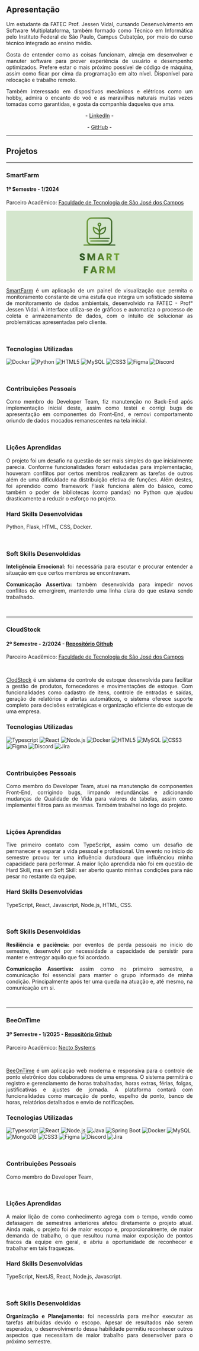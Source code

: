 <div class="apresentacao">
    <h2>Apresentação</h2>
    <p align="justify">Um estudante da FATEC Prof. Jessen Vidal, cursando Desenvolvimento em Software Multiplataforma,
        também formado como Técnico em Informática pelo Instituto Federal de São Paulo, Campus Cubatção, por meio do
        curso técnico integrado ao ensino médio. </p>
    <p align="justify">Gosta de entender como as coisas funcionam, almeja em desenvolver e manuter software para prover
        experiência de usuário e desempenho optimizados. Prefere estar o mais próximo possível de código de máquina,
        assim como ficar por cima da programação em alto nível. Disponível para relocação e trabalho remoto.</p>
    <p align="justify">Também interessado em dispositivos mecânicos e elétricos como um hobby, admira o encanto do voô e
        as maravilhas naturais muitas vezes tomadas como garantidas, e gosta da companhia daqueles que ama. </p>
    <p align="center">- <a href="https://www.linkedin.com/in/ajperes/">LinkedIn</a> -</p>
    <p align="center">- <a href="https://github.com/ajperes">GitHub</a> -</p>
</div>
<hr>


<h2>Projetos</h2>


<div>
<hr>
<h3>SmartFarm</h3>
<h4>1º Semestre - 1/2024 </h4>
<p align="justify">Parceiro Acadêmico: <a href="https://sjc.fatec.sp.gov.br/">Faculdade de Tecnologia de
        São José dos Campos</a></p>
<p align="center"><img src="/1Sem/logo.png" widht="20%"></img></p>
<p align="justify"><a href="https://github.com/SkyFlyTeam/SmartFarm">SmartFarm</a> é um aplicação de um painel de
    visualização que permita o monitoramento constante de uma estufa que integra um sofisticado sistema de monitoramento
    de dados ambientais, desenvolvido na FATEC - Prof° Jessen Vidal. A interface utiliza-se de gráficos e automatiza o
    processo de coleta e armazenamento de dados, com o intuito de solucionar as problemáticas apresentadas pelo cliente.
</p>
<br>
<h3>Tecnologias Utilizadas</h3>

![Docker](https://img.shields.io/badge/docker-%230db7ed.svg?style=for-the-badge&logo=docker&logoColor=white)
![Python](https://img.shields.io/badge/python-3670A0?style=for-the-badge&logo=python&logoColor=ffdd54)
![HTML5](https://img.shields.io/badge/html5-%23E34F26.svg?style=for-the-badge&logo=html5&logoColor=white)
![MySQL](https://img.shields.io/badge/mysql-4479A1.svg?style=for-the-badge&logo=mysql&logoColor=white)
![CSS3](https://img.shields.io/badge/css3-%231572B6.svg?style=for-the-badge&logo=css3&logoColor=white)
![Figma](https://img.shields.io/badge/figma-%23F24E1E.svg?style=for-the-badge&logo=figma&logoColor=white)
![Discord](https://img.shields.io/badge/Discord-%235865F2.svg?style=for-the-badge&logo=discord&logoColor=white)

<br>
<h3>Contribuições Pessoais</h3>
<p align="justify">Como membro do Developer Team, fiz manutenção no Back-End após implementação inicial deste, assim
    como testei e corrigi bugs de apresentação em componentes do Front-End, e removi comportamento oriundo de dados
    mocados remanescentes na tela inicial.</p>
<br>
<h3>Lições Aprendidas </h3>
<p align="justify">O projeto foi um desafio na questão de ser mais simples do que inicialmente parecia. Conforme
    funcionalidades foram estudadas para implementação, houveram conflitos por certos membros realizarem as tarefas de
    outros além de uma dificuldade na distribuição efetiva de funções. Além destes, foi aprendido como framework Flask
    funciona além do básico, como também o poder de bibliotecas (como pandas) no Python que ajudou drasticamente a
    reduzir o esforço no projeto.</p>
<h3>Hard Skills Desenvolvidas</h3>
<p>Python, Flask, HTML, CSS, Docker.</p>
<br>
<h3>Soft Skills Desenvoldidas</h3>
<p align="justify"><b>Inteligência Emocional:</b> foi necessária para escutar e procurar entender a situação em que
    certos membros se encontravam.</p>
<p align="justify"><b>Comunicação Assertiva:</b> também desenvolvida para impedir novos conflitos de emergirem, mantendo
    uma linha clara do que estava sendo trabalhado.</p>
<br>
</div>



<hr>
<h3>CloudStock</h3>
<h4>2º Semestre - 2/2024 - <a href="https://github.com/SkyFlyTeam/cloudStock">Repositório Github</a></h4>
<p align="justify">Parceiro Acadêmico: <a href="https://sjc.fatec.sp.gov.br/">Faculdade de Tecnologia de
        São José dos Campos</a></p>
<p align="center"><img src="/2Sem/logo.png" widht="20%" height="2px"></img></p>
<p align="justify"><a href="https://github.com/SkyFlyTeam/cloudStock">ClodStock</a> é um sistema de controle de estoque
    desenvolvida para facilitar a gestão de produtos, fornecedores e movimentações de estoque. Com funcionalidades como
    cadastro de itens, controle de entradas e saídas, geração de relatórios e alertas automáticos, o sistema oferece
    suporte completo para decisões estratégicas e organização eficiente do estoque de uma empresa.</p>
<h3>Tecnologias Utilizadas </h3>

![Typescript](https://img.shields.io/badge/TypeScript-20232A?style=for-the-badge&logo=typescript&logoColor=007ACC)
![React](https://img.shields.io/badge/React-20232A?style=for-the-badge&logo=react&logoColor=61DAFB)
![Node.js](https://img.shields.io/badge/Node%20js-20232A?style=for-the-badge&logo=nodedotjs&logoColor=339933)
![Docker](https://img.shields.io/badge/docker-20232A?style=for-the-badge&logo=docker&logoColor=87CEEB)
![HTML5](https://img.shields.io/badge/html5-20232A?style=for-the-badge&logo=html5&logoColor=FF6347)
![MySQL](https://img.shields.io/badge/mysql-20232A?style=for-the-badge&logo=mysql&logoColor=4682B4)
![CSS3](https://img.shields.io/badge/css3-20232A?style=for-the-badge&logo=css3&logoColor=4682B4)
![Figma](https://img.shields.io/badge/figma-20232A?style=for-the-badge&logo=figma&logoColor=800000)
![Discord](https://img.shields.io/badge/Discord-20232A?style=for-the-badge&logo=discord&logoColor=61DAFB)
![Jira](https://img.shields.io/badge/Jira-20232A?style=for-the-badge&logo=Jira&logoColor=4169E1)

<br>
<h3>Contribuições Pessoais </h3>
<p align="justify">Como membro do Developer Team, atuei na manutenção de componentes Front-End, corrigindo bugs,
    limpando redundâncias e adicionando mudanças de Qualidade de Vida para valores de tabelas, assim como implementei
    filtros para as mesmas. Também trabalhei no logo do projeto.</p>
<br>
<h3>Lições Aprendidas </h3>
<p align="justify">Tive primeiro contato com TypeScript, assim como um desafio de permanecer e separar a vida pessoal e
    profissional. Um evento no início do semestre provou ter uma influência duradoura que influênciou minha capacidade
    para performar. A maior lição aprendida não foi em questão de Hard Skill, mas em Soft Skill: ser aberto quanto
    minhas condições para não pesar no restante da equipe.</p>
<h3>Hard Skills Desenvolvidas</h3>
<p>TypeScript, React, Javascript, Node.js, HTML, CSS.</p>
<br>
<h3>Soft Skills Desenvoldidas</h3>
<p align="justify"><b>Resiliência e paciência:</b> por eventos de perda pessoais no inicio do semestre, desenvolvi por
    necessidade a capacidade de persistir para manter e entregar aquilo que foi acordado.</p>
<p align="justify"><b>Comunicação Assertiva:</b> assim como no primeiro semestre, a comunicação foi essencial para
    manter o grupo informado de minha condição. Principalmente após ter uma queda na atuação e, até mesmo, na
    comunicação em si.</p>
<br>





<hr>
<h3>BeeOnTime</h3>
<h4>3º Semestre - 1/2025 - <a href="https://github.com/SkyFlyTeam/BeeOnTime-documentation">Repositório
        Github</a></h4>
<p align="justify">Parceiro Acadêmico: <a href="https://necto.com.br/">Necto Systems</a></p>
<p align="center"><img src="/3Sem/logo.png" widht="20%" height="2px"></img></p>
<p align="justify"><a href="https://github.com/SkyFlyTeam/beeOnTime-documentation">BeeOnTime</a> é um aplicação web
    moderna e responsiva para o controle de ponto eletrônico dos colaboradores de uma empresa. O sistema permitirá o
    registro e gerenciamento de horas trabalhadas, horas extras, férias, folgas, justificativas e ajustes de jornada. A
    plataforma contará com funcionalidades como marcação de ponto, espelho de ponto, banco de horas, relatórios
    detalhados e envio de notificações.</p>
<h3>Tecnologias Utilizadas </h3>

![Typescript](https://img.shields.io/badge/TypeScript-20232A?style=for-the-badge&logo=typescript&logoColor=007ACC)
![React](https://img.shields.io/badge/React-20232A?style=for-the-badge&logo=react&logoColor=61DAFB)
![Node.js](https://img.shields.io/badge/Node%20js-20232A?style=for-the-badge&logo=nodedotjs&logoColor=339933)
![Java](https://img.shields.io/badge/Java-20232A?style=for-the-badge&logo=openjdk&logoColor=23ED8B00)
![Spring Boot](https://img.shields.io/badge/Spring-20232A?style=for-the-badge&logo=spring&logoColor=6DB33F)
![Docker](https://img.shields.io/badge/docker-20232A?style=for-the-badge&logo=docker&logoColor=87CEEB)
![MySQL](https://img.shields.io/badge/mysql-20232A?style=for-the-badge&logo=mysql&logoColor=4682B4)
![MongoDB](https://img.shields.io/badge/MongoDB-20232A?style=for-the-badge&logo=mongodb&logoColor=234ea94b)
![CSS3](https://img.shields.io/badge/css3-20232A?style=for-the-badge&logo=css3&logoColor=4682B4)
![Figma](https://img.shields.io/badge/figma-20232A?style=for-the-badge&logo=figma&logoColor=800000)
![Discord](https://img.shields.io/badge/Discord-20232A?style=for-the-badge&logo=discord&logoColor=61DAFB)
![Jira](https://img.shields.io/badge/Jira-20232A?style=for-the-badge&logo=Jira&logoColor=4169E1)

<br>
<h3>Contribuições Pessoais </h3>
<p align="justify">Como membro do Developer Team, </p>
<br>
<h3>Lições Aprendidas </h3>
<p align="justify">A maior lição de como conhecimento agrega com o tempo, vendo como defasagem de semestres anteriores afetou diretamente o projeto atual. Ainda mais, o projeto foi de maior escopo e, proporcionalmente, de maior demanda de trabalho, o que resultou numa maior exposição de pontos fracos da equipe em geral, e abriu a oportunidade de reconhecer e trabalhar em tais fraquezas.</p>
<h3>Hard Skills Desenvolvidas</h3>
<p>TypeScript, NextJS, React, Node.js, Javascript.</p>
<br>
<h3>Soft Skills Desenvoldidas</h3>
<p align="justify"><b>Organização e Planejamento:</b> foi necessária para melhor executar as tarefas atribuídas devido o escopo. Apesar de resultados não serem esperados, o desenvolvimento dessa habilidade permitiu reconhecer outros aspectos que necessitam de maior trabalho para desenvolver para o próximo semestre.</p>
<br>